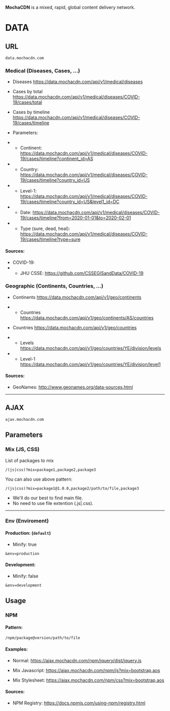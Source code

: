 **MochaCDN** is a mixed, rapid, global content delivery network.

# DATA

## URL
```
data.mochacdn.com
```

### Medical (Diseases, Cases, ...)

* Diseases
https://data.mochacdn.com/api/v1/medical/diseases

* Cases by total
https://data.mochacdn.com/api/v1/medical/diseases/COVID-19/cases/total

* Cases by timeline
https://data.mochacdn.com/api/v1/medical/diseases/COVID-19/cases/timeline

* Parameters:
* * Continent: https://data.mochacdn.com/api/v1/medical/diseases/COVID-19/cases/timeline?continent_id=AS
* * Country: https://data.mochacdn.com/api/v1/medical/diseases/COVID-19/cases/timeline?country_id=US
* * Level-1: https://data.mochacdn.com/api/v1/medical/diseases/COVID-19/cases/timeline?country_id=US&level1_id=DC
* * Date: https://data.mochacdn.com/api/v1/medical/diseases/COVID-19/cases/timeline?from=2020-01-01&to=2020-02-01
* * Type (sure, dead, heal): https://data.mochacdn.com/api/v1/medical/diseases/COVID-19/cases/timeline?type=sure

#### Sources:
- COVID-19: 
- - JHU CSSE: https://github.com/CSSEGISandData/COVID-19

### Geographic (Continents, Countries, ...)

* Continents
https://data.mochacdn.com/api/v1/geo/continents

* * Countries
https://data.mochacdn.com/api/v1/geo/continents/AS/countries

* Countries
https://data.mochacdn.com/api/v1/geo/countries

* * Levels
https://data.mochacdn.com/api/v1/geo/countries/YE/division/levels

* * Level-1
https://data.mochacdn.com/api/v1/geo/countries/YE/division/level1

#### Sources:
* GeoNames: http://www.geonames.org/data-sources.html

---

## AJAX
```
ajax.mochacdn.com
```

## Parameters

### Mix (JS, CSS)
List of packages to mix

```
/(js|css)?mix=package1,package2,package3
```

You can also use above pattern:
```
/(js|css)?mix=package1@1.0.0,package2/path/to/file,package3
```
- We'll do our best to find main file.
- No need to use file extention (.js|.css).

---

### Env (Enviroment)
#### Production: (`default`)
- Minify: true
```
&env=production
```
#### Development:
- Minify: false
```
&env=development
```

## Usage

### NPM
#### Pattern:
```
/npm/package@version/path/to/file
```
#### Examples:
- Normal:
https://ajax.mochacdn.com/npm/jquery/dist/jquery.js

- Mix Javascript:
https://ajax.mochacdn.com/npm/js?mix=bootstrap,aos
- Mix Stylesheet:
https://ajax.mochacdn.com/npm/css?mix=bootstrap,aos

#### Sources:
* NPM Registry: https://docs.npmjs.com/using-npm/registry.html